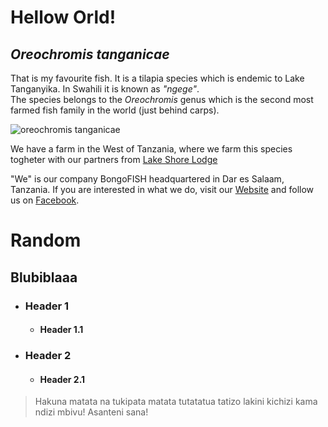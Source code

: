 # Hellow Orld!

## _Oreochromis tanganicae_

That is my favourite fish. It is a tilapia species which is endemic to Lake Tanganyika. In Swahili it is known as *"ngege"*.   
The species belongs to the _Oreochromis_ genus which is the second most farmed fish family in the world (just behind carps).

![_oreochromis tanganicae_](https://upload.wikimedia.org/wikipedia/commons/7/7e/Oreochromis_tanganicae_%28G%C3%BCnther%29.jpg)

We have a farm in the West of Tanzania, where we farm this species togheter with our partners from [Lake Shore Lodge](https://lakeshoretz.com/)

"We" is our company BongoFISH headquartered in Dar es Salaam, Tanzania. If you are interested in what we do, visit our [Website](https://bongofish.net/) and follow us on [Facebook](https://www.facebook.com/BongoFishTanzania/).


# Random

## Blubiblaaa
* ### Header 1
  * #### Header 1.1
* ### Header 2
  * #### Header 2.1

> Hakuna matata na tukipata matata tutatatua tatizo lakini kichizi kama ndizi mbivu!
> Asanteni sana!
